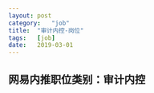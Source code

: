 ```yaml
---
layout:	post
category:	"job"
title:	"审计内控-岗位"
tags:	[job]
date:	2019-03-01
---
```

## 网易内推职位类别：审计内控
